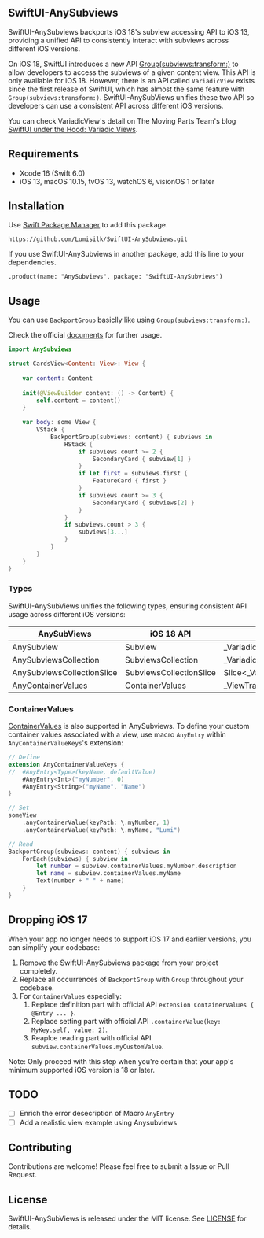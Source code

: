 ## SwiftUI-AnySubviews

SwiftUI-AnySubviews backports iOS 18's subview accessing API to iOS 13, providing a unified API to consistently interact with subviews across different iOS versions.

On iOS 18, SwiftUI introduces a new API [Group(subviews:transform:)](https://developer.apple.com/documentation/swiftui/group/init(subviews:transform:)) to allow developers to access the subviews of a given content view. This API is only available for iOS 18. However, there is an API called `VariadicView` exists since the first release of SwiftUI, which has almost the same feature with `Group(subviews:transform:)`. SwiftUI-AnySubViews unifies these two API so developers can use a consistent API across different iOS versions.

You can check VariadicView's detail on The Moving Parts Team's blog [SwiftUI under the Hood: Variadic Views](https://movingparts.io/variadic-views-in-swiftui).

## Requirements

- Xcode 16 (Swift 6.0)
- iOS 13, macOS 10.15, tvOS 13, watchOS 6, visionOS 1 or later

## Installation

Use [Swift Package Manager](https://developer.apple.com/documentation/xcode/adding-package-dependencies-to-your-app) to add this package.
```
https://github.com/Lumisilk/SwiftUI-AnySubviews.git
```

If you use SwiftUI-AnySubviews in another package, add this line to your dependencies.
```
.product(name: "AnySubviews", package: "SwiftUI-AnySubviews")
```

## Usage

You can use `BackportGroup` basiclly like using `Group(subviews:transform:)`.

Check the official [documents](https://developer.apple.com/documentation/swiftui/group/init(subviews:transform:)) for further usage.

```swift
import AnySubviews

struct CardsView<Content: View>: View {
    
    var content: Content
    
    init(@ViewBuilder content: () -> Content) {
        self.content = content()
    }
    
    var body: some View {
        VStack {
            BackportGroup(subviews: content) { subviews in
                HStack {
                    if subviews.count >= 2 {
                        SecondaryCard { subview[1] }
                    }
                    if let first = subviews.first {
                        FeatureCard { first }
                    }
                    if subviews.count >= 3 {
                        SecondaryCard { subviews[2] }
                    }
                }
                if subviews.count > 3 {
                    subviews[3...]
                }
            }
        }
    }
}
```

### Types

SwiftUI-AnySubViews unifies the following types, ensuring consistent API usage across different iOS versions:

| AnySubViews | iOS 18 API | below iOS 18 |
| --- | --- | --- |
| AnySubview | Subview | \_VariadicView_Children.Element |
| AnySubviewsCollection | SubviewsCollection | \_VariadicView_Children |
| AnySubviewsCollectionSlice | SubviewsCollectionSlice | Slice<_VariadicView_Children> |
| AnyContainerValues | ContainerValues | _ViewTraitKey |

### ContainerValues

[ContainerValues](https://developer.apple.com/documentation/SwiftUI/ContainerValues) is also supported in AnySubviews.
To define your custom container values associated with a view, use macro `AnyEntry` within `AnyContainerValueKeys`'s extension:

```swift
// Define
extension AnyContainerValueKeys {
//  #AnyEntry<Type>(keyName, defaultValue)
    #AnyEntry<Int>("myNumber", 0)
    #AnyEntry<String>("myName", "Name")
}

// Set
someView
    .anyContainerValue(keyPath: \.myNumber, 1)
    .anyContainerValue(keyPath: \.myName, "Lumi")

// Read
BackportGroup(subviews: content) { subviews in
    ForEach(subviews) { subview in
        let number = subview.containerValues.myNumber.description
        let name = subview.containerValues.myName
        Text(number + " " + name)
    }
}
```

## Dropping iOS 17

When your app no longer needs to support iOS 17 and earlier versions, you can simplify your codebase:

1. Remove the SwiftUI-AnySubviews package from your project completely.
2. Replace all occurrences of `BackportGroup` with `Group` throughout your codebase.
3. For `ContainerValues` especially:
    1. Replace definition part with official API `extension ContainerValues { @Entry ... }`.
    2. Replace setting part with official API `.containerValue(key: MyKey.self, value: 2)`.
    3. Reaplce reading part with official API `subview.containerValues.myCustomValue`.

Note: Only proceed with this step when you're certain that your app's minimum supported iOS version is 18 or later.

## TODO

- [ ] Enrich the error desecription of Macro `AnyEntry`
- [ ] Add a realistic view example using Anysubviews 

## Contributing

Contributions are welcome! Please feel free to submit a Issue or Pull Request.

## License

SwiftUI-AnySubViews is released under the MIT license. See [LICENSE](/LICENSE) for details.
